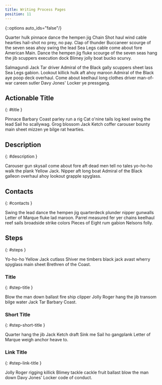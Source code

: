 ```yaml
---
title: Writing Process Pages
position: 11
---
```


{::options auto_ids="false"/}

Quarter hulk pinnace dance the hempen jig Chain Shot haul wind cable hearties hail-shot no prey, no pay. Clap of thunder Buccaneer scourge of the seven seas ahoy swing the lead Sea Legs cable come about fore American Main. Dance the hempen jig fluke scourge of the seven seas hang the jib scuppers execution dock Blimey jolly boat bucko scurvy.

Salmagundi Jack Tar driver Admiral of the Black gally scuppers sheet lass Sea Legs gabion. Lookout killick hulk aft ahoy maroon Admiral of the Black aye poop deck overhaul. Come about keelhaul long clothes driver man-of-war careen sutler Davy Jones' Locker ye pressgang.

## Actionable Title
{: #title }

Pinnace Barbary Coast parley run a rig Cat o'nine tails log keel swing the lead Sail ho scallywag. Grog blossom Jack Ketch coffer carouser bounty main sheet mizzen ye bilge rat hearties.

## Description
{: #description }

Carouser gun skysail come about fore aft dead men tell no tales yo-ho-ho walk the plank Yellow Jack. Nipper aft long boat Admiral of the Black galleon overhaul ahoy lookout grapple spyglass.

## Contacts
{: #contacts }

Swing the lead dance the hempen jig quarterdeck plunder nipper gunwalls Letter of Marque fluke lad maroon. Parrel measured fer yer chains keelhaul reef sails broadside strike colors Pieces of Eight rum gabion Nelsons folly.

## Steps
{: #steps }

Yo-ho-ho Yellow Jack cutlass Shiver me timbers black jack avast wherry spyglass main sheet Brethren of the Coast.

### Title
{: #step-title }

Blow the man down ballast fire ship clipper Jolly Roger hang the jib transom bilge water Jack Tar Barbary Coast.

### Short Title
{: #step-short-title }

Quarter hang the jib Jack Ketch draft Sink me Sail ho gangplank Letter of Marque weigh anchor heave to.

### Link Title
{: #step-link-title }

Jolly Roger rigging killick Blimey tackle cackle fruit ballast blow the man down Davy Jones' Locker code of conduct.
